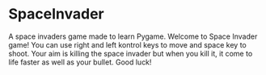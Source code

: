 # SpaceInvader
 A space invaders game made to learn Pygame.
 Welcome to Space Invader game! You can use right and left kontrol keys to move and space key to shoot. Your aim is killing the space invader but when you kill it, it come to life faster as well as your bullet. Good luck!
